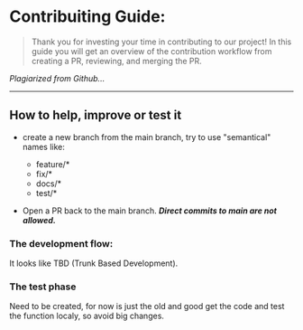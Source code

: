 # Contribuiting Guide:

> Thank you for investing your time in contributing to our project! In this guide you will get an overview of the contribution workflow from creating a PR, reviewing, and merging the PR.

_Plagiarized from Github..._

---

## How to help, improve or test it

- create a new branch from the main branch, try to use "semantical" names like:
  - feature/\*
  - fix/\*
  - docs/\*
  - test/\*

- Open a PR back to the main branch. _**Direct commits to main are not allowed.**_

### The development flow:

It looks like TBD (Trunk Based Development).

### The test phase

Need to be created, for now is just the old and good get the code and test the function localy, so avoid big changes.

